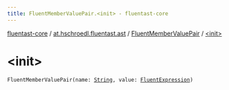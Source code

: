 ```yaml
---
title: FluentMemberValuePair.<init> - fluentast-core
---
```


[fluentast-core](../../index.html) / [at.hschroedl.fluentast.ast](../index.html) / [FluentMemberValuePair](index.html) / [&lt;init&gt;](.)

# &lt;init&gt;

`FluentMemberValuePair(name: `[`String`](https://kotlinlang.org/api/latest/jvm/stdlib/kotlin/-string/index.html)`, value: `[`FluentExpression`](../../at.hschroedl.fluentast.ast.expression/-fluent-expression/index.html)`)`